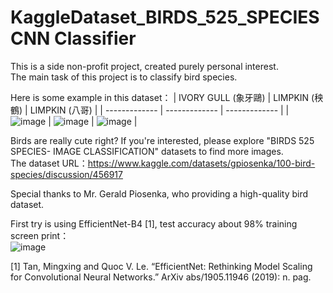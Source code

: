 # KaggleDataset_BIRDS_525_SPECIES CNN Classifier

This is a side non-profit project, created purely personal interest.  
The main task of this project is to classify bird species.

Here is some example in this dataset：
| IVORY GULL (象牙鷗) | LIMPKIN (秧鶴) | LIMPKIN (八哥) |
| ------------- | ------------- | ------------- |
| ![image](https://github.com/SHENG-KAI-HUANG/KaggleDataset_BIRDS_525_SPECIES/blob/main/sampleImage/IVORY%20GULL_002.jpg)  | ![image](https://github.com/SHENG-KAI-HUANG/KaggleDataset_BIRDS_525_SPECIES/blob/main/sampleImage/LIMPKIN_003.jpg)   | ![image](https://github.com/SHENG-KAI-HUANG/KaggleDataset_BIRDS_525_SPECIES/blob/main/sampleImage/MYNA_010.jpg)  |

Birds are really cute right? If you're interested, please explore "BIRDS 525 SPECIES- IMAGE CLASSIFICATION" datasets to find more images.  
The dataset URL：https://www.kaggle.com/datasets/gpiosenka/100-bird-species/discussion/456917  
  
Special thanks to Mr. Gerald Piosenka, who providing a high-quality bird dataset.

First try is using EfficientNet-B4 [1], test accuracy about 98%
training screen print：  
![image]([https://github.com/SHENG-KAI-HUANG/KaggleDataset_BIRDS_525_SPECIES/blob/main/sampleImage/IVORY%20GULL_002.jpg](https://github.com/SHENG-KAI-HUANG/BIRDS_525_SPECIES-Kaggle_CNN_Classifier/blob/main/result/EfficientNet-B4/EfficientNet-B4_TrainingResultScreenPrint.png)https://github.com/SHENG-KAI-HUANG/BIRDS_525_SPECIES-Kaggle_CNN_Classifier/blob/main/result/EfficientNet-B4/EfficientNet-B4_TrainingResultScreenPrint.png)
  
[1] Tan, Mingxing and Quoc V. Le. “EfficientNet: Rethinking Model Scaling for Convolutional Neural Networks.” ArXiv abs/1905.11946 (2019): n. pag.
